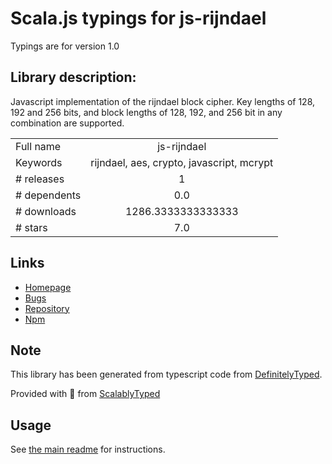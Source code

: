 
# Scala.js typings for js-rijndael

Typings are for version 1.0

## Library description:
Javascript implementation of the rijndael block cipher. Key lengths of 128, 192 and 256 bits, and block lengths of 128, 192, and 256 bit in any combination are supported.

|                    |                 |
| ------------------ | :-------------: |
| Full name          | js-rijndael |
| Keywords           | rijndael, aes, crypto, javascript, mcrypt |
| # releases         | 1 |
| # dependents       | 0.0 |
| # downloads        | 1286.3333333333333 |
| # stars            | 7.0 |

## Links
- [Homepage](https://github.com/kraynel/js-rijndael#readme)
- [Bugs](https://github.com/kraynel/js-rijndael/issues)
- [Repository](https://github.com/kraynel/js-rijndael)
- [Npm](https://www.npmjs.com/package/js-rijndael)
    


## Note
This library has been generated from typescript code from [DefinitelyTyped](https://definitelytyped.org).

Provided with :purple_heart: from [ScalablyTyped](https://github.com/oyvindberg/ScalablyTyped)

## Usage
See [the main readme](../../readme.md) for instructions.


